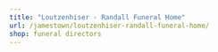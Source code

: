 ```yaml
---
title: "Loutzenhiser - Randall Funeral Home"
url: /jamestown/loutzenhiser-randall-funeral-home/
shop: funeral directors
---
```

